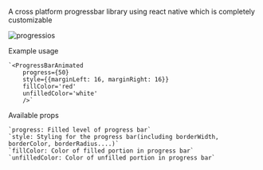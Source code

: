 A cross platform progressbar library using react native which is completely customizable

![progressios](https://cloud.githubusercontent.com/assets/13211441/17270661/d8986d8a-5685-11e6-8972-9eb475af5689.gif)

Example usage

	`<ProgressBarAnimated 
		progress={50} 
		style={{marginLeft: 16, marginRight: 16}}
		fillColor='red'
		unfilledColor='white'
		/>`

Available props

	`progress: Filled level of progress bar`
	`style: Styling for the progress bar(including borderWidth, borderColor, borderRadius....)`
	`fillColor: Color of filled portion in progress bar`
	`unfilledColor: Color of unfilled portion in progress bar` 	